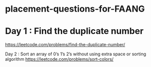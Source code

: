 # placement-questions-for-FAANG

# Day 1 : Find the duplicate number
https://leetcode.com/problems/find-the-duplicate-number/

Day 2 : Sort an array of 0’s 1’s 2’s without using extra space or sorting algorithm
https://leetcode.com/problems/sort-colors/
